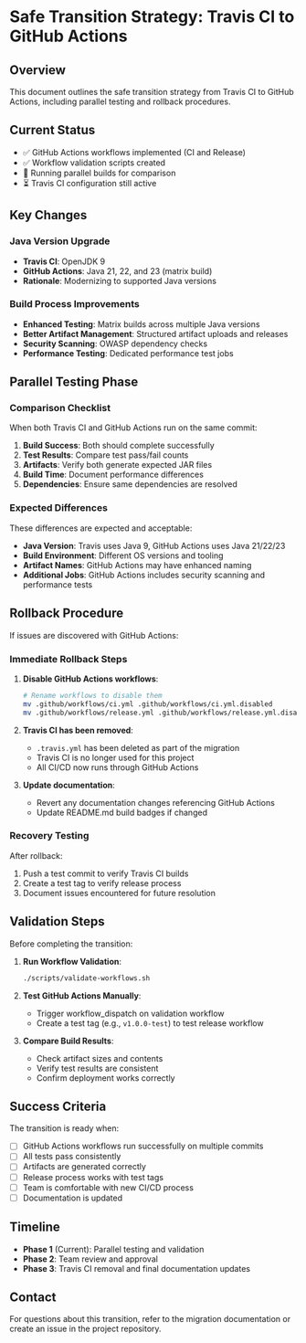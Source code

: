 # Safe Transition Strategy: Travis CI to GitHub Actions

## Overview

This document outlines the safe transition strategy from Travis CI to GitHub Actions, including parallel testing and rollback procedures.

## Current Status

- ✅ GitHub Actions workflows implemented (CI and Release)
- ✅ Workflow validation scripts created
- 🔄 Running parallel builds for comparison
- ⏳ Travis CI configuration still active

## Key Changes

### Java Version Upgrade
- **Travis CI**: OpenJDK 9
- **GitHub Actions**: Java 21, 22, and 23 (matrix build)
- **Rationale**: Modernizing to supported Java versions

### Build Process Improvements
- **Enhanced Testing**: Matrix builds across multiple Java versions
- **Better Artifact Management**: Structured artifact uploads and releases
- **Security Scanning**: OWASP dependency checks
- **Performance Testing**: Dedicated performance test jobs

## Parallel Testing Phase

### Comparison Checklist

When both Travis CI and GitHub Actions run on the same commit:

1. **Build Success**: Both should complete successfully
2. **Test Results**: Compare test pass/fail counts
3. **Artifacts**: Verify both generate expected JAR files
4. **Build Time**: Document performance differences
5. **Dependencies**: Ensure same dependencies are resolved

### Expected Differences

These differences are expected and acceptable:

- **Java Version**: Travis uses Java 9, GitHub Actions uses Java 21/22/23
- **Build Environment**: Different OS versions and tooling
- **Artifact Names**: GitHub Actions may have enhanced naming
- **Additional Jobs**: GitHub Actions includes security scanning and performance tests

## Rollback Procedure

If issues are discovered with GitHub Actions:

### Immediate Rollback Steps

1. **Disable GitHub Actions workflows**:
   ```bash
   # Rename workflows to disable them
   mv .github/workflows/ci.yml .github/workflows/ci.yml.disabled
   mv .github/workflows/release.yml .github/workflows/release.yml.disabled
   ```

2. **Travis CI has been removed**:
   - `.travis.yml` has been deleted as part of the migration
   - Travis CI is no longer used for this project
   - All CI/CD now runs through GitHub Actions

3. **Update documentation**:
   - Revert any documentation changes referencing GitHub Actions
   - Update README.md build badges if changed

### Recovery Testing

After rollback:
1. Push a test commit to verify Travis CI builds
2. Create a test tag to verify release process
3. Document issues encountered for future resolution

## Validation Steps

Before completing the transition:

1. **Run Workflow Validation**:
   ```bash
   ./scripts/validate-workflows.sh
   ```

2. **Test GitHub Actions Manually**:
   - Trigger workflow_dispatch on validation workflow
   - Create a test tag (e.g., `v1.0.0-test`) to test release workflow

3. **Compare Build Results**:
   - Check artifact sizes and contents
   - Verify test results are consistent
   - Confirm deployment works correctly

## Success Criteria

The transition is ready when:

- [ ] GitHub Actions workflows run successfully on multiple commits
- [ ] All tests pass consistently
- [ ] Artifacts are generated correctly
- [ ] Release process works with test tags
- [ ] Team is comfortable with new CI/CD process
- [ ] Documentation is updated

## Timeline

- **Phase 1** (Current): Parallel testing and validation
- **Phase 2**: Team review and approval
- **Phase 3**: Travis CI removal and final documentation updates

## Contact

For questions about this transition, refer to the migration documentation or create an issue in the project repository.